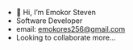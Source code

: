 - 👋 Hi, I’m Emokor Steven
- Software Developer
- email: emokores256@gmail.com
- Looking to collaborate more...

<!---
Emokores256/Emokores256 is a ✨ special ✨ repository because its `README.md` (this file) appears on your GitHub profile.
You can click the Preview link to take a look at your changes.
--->
